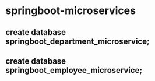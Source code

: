 # springboot-microservices

## create database springboot_department_microservice;
## create database springboot_employee_microservice;
